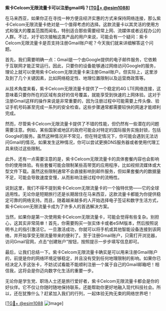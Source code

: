 **紫卡Celcom无限流量卡可以注册gmail吗？[[TG💪+ @esim1088](https://t.me/s/esim1088)]**

在马来西亚，如果你正在寻找一种方便且经济实惠的方式来保持网络连接，那么紫卡Celcom无限流量卡绝对是一个值得考虑的选择。这款流量卡以其灵活的使用方式和强大的覆盖范围而闻名，特别适合那些需要经常上网、流媒体或者远程办公的人群。不过，对于初次接触这类产品的用户来说，可能会有一个疑问：紫卡Celcom无限流量卡是否支持注册Gmail账户呢？今天我们就来详细解答这个问题。

首先，我们需要明确一点：Gmail是一个由Google提供的电子邮件服务，它依赖于互联网才能正常运行。因此，只要你的设备能够通过网络访问Google的服务，理论上就可以使用紫卡Celcom无限流量卡来注册Gmail账户。但实际上，这里涉及到了几个关键因素，比如网络稳定性、地理位置限制以及运营商政策等。

从技术角度来看，紫卡Celcom无限流量卡提供了一个稳定的4G LTE网络连接，这意味着只要你所在的区域有良好的信号覆盖，就能享受到快速的上网体验。这对于注册Gmail这样的操作来说是非常重要的，因为注册过程中可能需要上传头像、验证手机号码甚至完成一系列的安全检查。这些步骤通常都需要较快的网速才能顺利完成。

然而，尽管紫卡Celcom无限流量卡提供了不错的性能，但仍然有一些潜在的问题需要注意。例如，某些国家或地区的政府可能会对特定的国际服务实施封锁，包括Google的服务。虽然这种情况并不常见，但在特定情况下，你可能会遇到无法访问Gmail的情况。如果发生这种情况，你可以尝试更换DNS服务器或者使用代理工具来绕过这些限制。

此外，还有一点需要注意的是，紫卡Celcom无限流量卡的具体套餐内容也会影响你的使用体验。有些套餐可能会限制某些高带宽的应用程序，比如视频流媒体或大型文件下载。虽然这些限制通常不会直接影响到邮件服务，但如果套餐内的数据量不足，可能会导致速度变慢，从而影响注册过程中的流畅性。

说到这里，我们不得不提到紫卡Celcom无限流量卡的一个独特优势——它的全球适用性。无论你是短期旅行还是长期居住在马来西亚，这款流量卡都能为你提供稳定可靠的网络支持。而且，随着越来越多的人开始选择电子签证和数字生活方式，紫卡Celcom无限流量卡成为了许多人的首选解决方案。

当然，如果你是第一次使用紫卡Celcom无限流量卡，可能会觉得有些复杂。别担心，这其实非常简单！首先，你需要购买一张实体卡或者eSIM版本，然后按照说明书上的指引激活它。一旦激活成功，你就可以将手机或其他智能设备连接到该网络，并开始享受无限流量带来的便利了。至于注册Gmail账户，只需打开浏览器，访问Gmail官网，点击“创建账户”按钮，按照提示一步步填写信息即可。

最后，让我们总结一下。紫卡Celcom无限流量卡确实是可以用来注册Gmail账户的，前提是你的网络环境足够稳定，并且没有受到任何地理限制的影响。如果你已经决定入手这张卡，不妨试试看能不能顺利注册一个属于自己的Gmail邮箱吧！相信我，这将会是你迈向数字化生活的重要一步。

无论你是学生党、职场人士还是旅行爱好者，紫卡Celcom无限流量卡都会是你的好伙伴。它不仅让你随时随地保持联系，还能帮助你更好地融入现代科技社会。所以，还在犹豫什么？赶紧加入我们的行列，一起体验无拘无束的网络世界吧！

[[TG💪+ @esim1088](https://t.me/s/esim1088) ![Image](https://i.postimg.cc/4NQfJmqS/Snipaste-2025-05-13-00-14-12.png)]